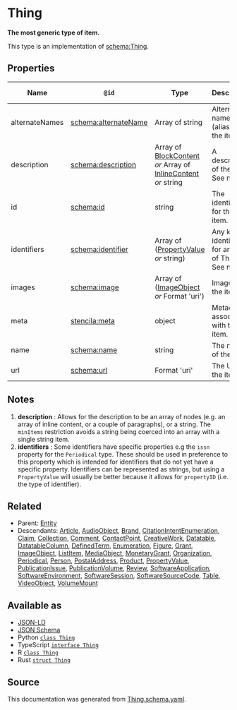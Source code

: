 # Thing

**The most generic type of item.**

This type is an implementation of [schema:Thing](https://schema.org/Thing).

## Properties

| Name           | `@id`                                                    | Type                                                                                                 | Description                                                         | Inherited from      |
| -------------- | -------------------------------------------------------- | ---------------------------------------------------------------------------------------------------- | ------------------------------------------------------------------- | ------------------- |
| alternateNames | [schema:alternateName](https://schema.org/alternateName) | Array of string                                                                                      | Alternate names (aliases) for the item.                             | [Thing](Thing.md)   |
| description    | [schema:description](https://schema.org/description)     | Array of [BlockContent](BlockContent.md) _or_ Array of [InlineContent](InlineContent.md) _or_ string | A description of the item. See note [1](#notes).                    | [Thing](Thing.md)   |
| id             | [schema:id](https://schema.org/id)                       | string                                                                                               | The identifier for this item.                                       | [Entity](Entity.md) |
| identifiers    | [schema:identifier](https://schema.org/identifier)       | Array of ([PropertyValue](PropertyValue.md) _or_ string)                                             | Any kind of identifier for any kind of Thing. See note [2](#notes). | [Thing](Thing.md)   |
| images         | [schema:image](https://schema.org/image)                 | Array of ([ImageObject](ImageObject.md) _or_ Format 'uri')                                           | Images of the item.                                                 | [Thing](Thing.md)   |
| meta           | [stencila:meta](https://schema.stenci.la/meta.jsonld)    | object                                                                                               | Metadata associated with this item.                                 | [Entity](Entity.md) |
| name           | [schema:name](https://schema.org/name)                   | string                                                                                               | The name of the item.                                               | [Thing](Thing.md)   |
| url            | [schema:url](https://schema.org/url)                     | Format 'uri'                                                                                         | The URL of the item.                                                | [Thing](Thing.md)   |

## Notes

1. **description** : Allows for the description to be an array of nodes (e.g. an array of inline content, or a couple of paragraphs), or a string. The `minItems` restriction avoids a string being coerced into an array with a single string item.
2. **identifiers** : Some identifiers have specific properties e.g the `issn` property for the `Periodical` type. These should be used in preference to this property which is intended for identifiers that do not yet have a specific property. Identifiers can be represented as strings, but using a `PropertyValue` will usually be better because it allows for `propertyID` (i.e. the type of identifier).

## Related

- Parent: [Entity](Entity.md)
- Descendants: [Article](Article.md), [AudioObject](AudioObject.md), [Brand](Brand.md), [CitationIntentEnumeration](CitationIntentEnumeration.md), [Claim](Claim.md), [Collection](Collection.md), [Comment](Comment.md), [ContactPoint](ContactPoint.md), [CreativeWork](CreativeWork.md), [Datatable](Datatable.md), [DatatableColumn](DatatableColumn.md), [DefinedTerm](DefinedTerm.md), [Enumeration](Enumeration.md), [Figure](Figure.md), [Grant](Grant.md), [ImageObject](ImageObject.md), [ListItem](ListItem.md), [MediaObject](MediaObject.md), [MonetaryGrant](MonetaryGrant.md), [Organization](Organization.md), [Periodical](Periodical.md), [Person](Person.md), [PostalAddress](PostalAddress.md), [Product](Product.md), [PropertyValue](PropertyValue.md), [PublicationIssue](PublicationIssue.md), [PublicationVolume](PublicationVolume.md), [Review](Review.md), [SoftwareApplication](SoftwareApplication.md), [SoftwareEnvironment](SoftwareEnvironment.md), [SoftwareSession](SoftwareSession.md), [SoftwareSourceCode](SoftwareSourceCode.md), [Table](Table.md), [VideoObject](VideoObject.md), [VolumeMount](VolumeMount.md)

## Available as

- [JSON-LD](https://schema.stenci.la/Thing.jsonld)
- [JSON Schema](https://schema.stenci.la/v1/Thing.schema.json)
- Python [`class Thing`](https://stencila.github.io/schema/python/docs/types.html#schema.types.Thing)
- TypeScript [`interface Thing`](https://stencila.github.io/schema/ts/docs/interfaces/thing.html)
- R [`class Thing`](https://cran.r-project.org/web/packages/stencilaschema/stencilaschema.pdf)
- Rust [`struct Thing`](https://docs.rs/stencila-schema/latest/stencila_schema/struct.Thing.html)

## Source

This documentation was generated from [Thing.schema.yaml](https://github.com/stencila/stencila/blob/master/schema/Thing.schema.yaml).
